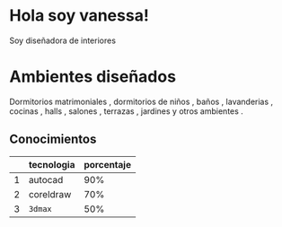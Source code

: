 # Hola soy vanessa!

Soy diseñadora de interiores 
# Ambientes diseñados
Dormitorios matrimoniales , dormitorios de niños , baños , lavanderias , cocinas , halls , salones , terrazas , jardines y otros ambientes .
## Conocimientos 



|                |      tecnologia                 |porcentaje                      |
|----------------|-------------------------------|-----------------------------|
| 1            | autocad            |90%
|  2     | coreldraw          |70%            |
   3     |`3dmax`|50%|
